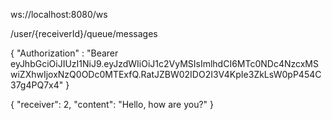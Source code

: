 ws://localhost:8080/ws

/user/{receiverId}/queue/messages

{ "Authorization" : "Bearer eyJhbGciOiJIUzI1NiJ9.eyJzdWIiOiJ1c2VyMSIsImlhdCI6MTc0NDc4NzcxMSwiZXhwIjoxNzQ0ODc0MTExfQ.RatJZBW02IDO2I3V4KpIe3ZkLsW0pP454C37g4PQ7x4" }

{
"receiver": 2,
"content": "Hello, how are you?"
}
